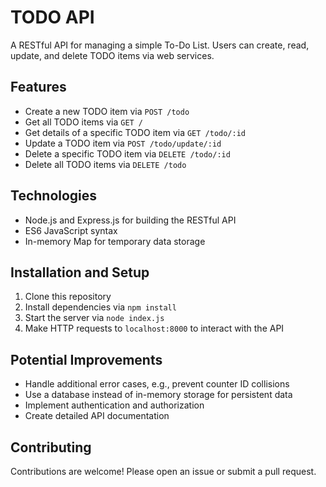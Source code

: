# TODO API

A RESTful API for managing a simple To-Do List. Users can create, read, update, and delete TODO items via web services.

## Features

- Create a new TODO item via `POST /todo`
- Get all TODO items via `GET /`
- Get details of a specific TODO item via `GET /todo/:id`
- Update a TODO item via `POST /todo/update/:id`
- Delete a specific TODO item via `DELETE /todo/:id`
- Delete all TODO items via `DELETE /todo`

## Technologies

- Node.js and Express.js for building the RESTful API
- ES6 JavaScript syntax
- In-memory Map for temporary data storage

## Installation and Setup

1. Clone this repository
2. Install dependencies via `npm install`
3. Start the server via `node index.js`
4. Make HTTP requests to `localhost:8000` to interact with the API

## Potential Improvements

- Handle additional error cases, e.g., prevent counter ID collisions
- Use a database instead of in-memory storage for persistent data
- Implement authentication and authorization
- Create detailed API documentation

## Contributing

Contributions are welcome! Please open an issue or submit a pull request.